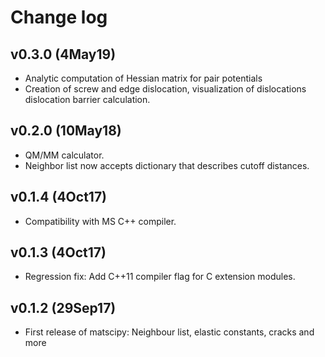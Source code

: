 Change log
==========

v0.3.0 (4May19)
---------------

- Analytic computation of Hessian matrix for pair potentials
- Creation of screw and edge dislocation, visualization of dislocations
  dislocation barrier calculation.

v0.2.0 (10May18)
----------------

- QM/MM calculator.
- Neighbor list now accepts dictionary that describes cutoff distances.

v0.1.4 (4Oct17)
---------------

- Compatibility with MS C++ compiler.

v0.1.3 (4Oct17)
--------------

- Regression fix: Add C++11 compiler flag for C extension modules.

v0.1.2 (29Sep17)
----------------

- First release of matscipy: Neighbour list, elastic constants, cracks and more
